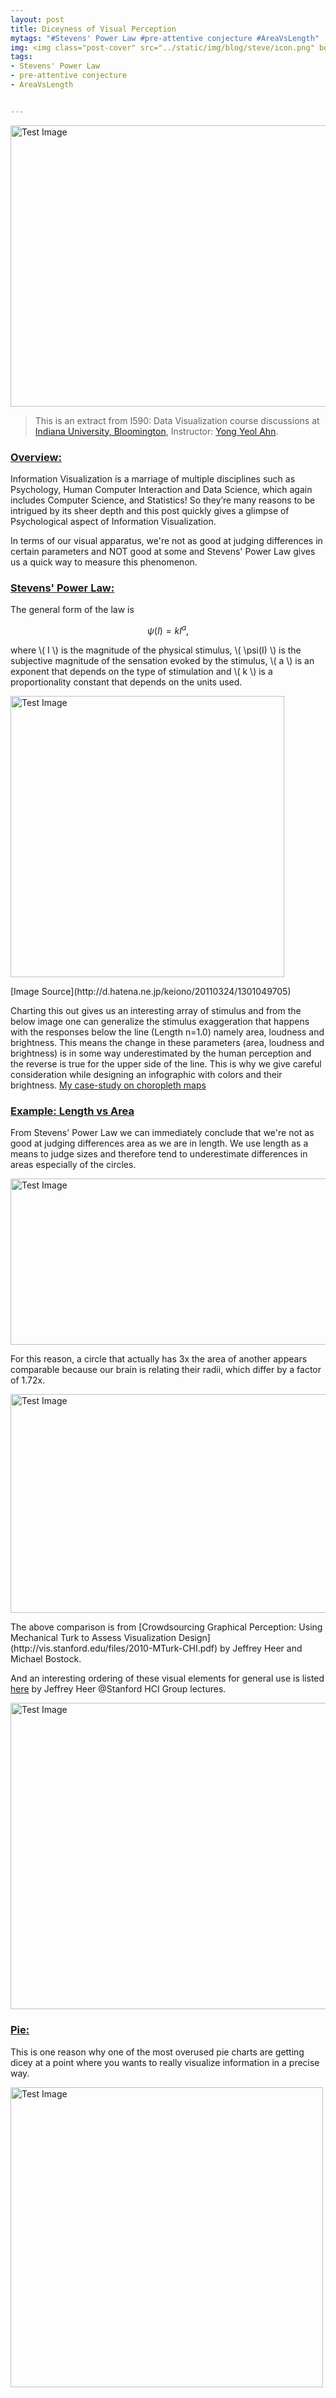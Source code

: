 ```yaml
---
layout: post
title: Diceyness of Visual Perception
mytags: "#Stevens' Power Law #pre-attentive conjecture #AreaVsLength"
img: <img class="post-cover" src="../static/img/blog/steve/icon.png" border="5" alt="Responsive image">
tags:
- Stevens' Power Law
- pre-attentive conjecture
- AreaVsLength


---
```

<style>.container {
  width: auto;
  max-width: 800px;
  text-align: center;

}
</style>
<p><img src="../static/img/blog/steve/main.png" alt="Test Image" style="width:680px;height:450px;"/></p>


> This is an extract from I590: Data Visualization course discussions at [Indiana University, Bloomington](https://www.indiana.edu), Instructor: [Yong Yeol Ahn](http://yongyeol.com). 

### [Overview:]()
Information Visualization is a marriage of multiple disciplines such as Psychology, Human Computer Interaction and Data Science, which again includes Computer Science, and Statistics! So they’re many reasons to be intrigued by its sheer depth and this post quickly gives a glimpse of Psychological aspect of Information Visualization. 

In terms of our visual apparatus, we're not as good at judging differences in certain parameters and NOT good at some and Stevens' Power Law gives us a quick way to measure this phenomenon. 

### [Stevens' Power Law:]()
The general form of the law is

$$\psi(I) = kI^a, $$

where \\( I \\) is the magnitude of the physical stimulus, \\( \psi(I) \\) is the subjective magnitude of the sensation evoked by the stimulus, \\( a \\) is an exponent that depends on the type of stimulation and \\( k \\) is a proportionality constant that depends on the units used.
<div class="divider"></div>

<p><img src="../static/img/blog/steve/steve.png" alt="Test Image" style="width:438px;height:450px;"/></p>
[Image Source](http://d.hatena.ne.jp/keiono/20110324/1301049705)

Charting this out gives us an interesting array of stimulus and from the below image one can generalize the stimulus exaggeration that happens with the responses below the line (Length n=1.0) namely area, loudness and brightness. This means the change in these parameters (area, loudness and brightness) is in some way underestimated by the human perception and the reverse is true for the upper side of the line. This is why we give careful consideration while designing an infographic with colors and their brightness. [My case-study on choropleth maps](http://www.santhoshfiddle.com/post3.html)



### [Example: Length vs Area]()
From Stevens' Power Law we can immediately conclude that we're not as good at judging differences area as we are in length. We use length as a means to judge sizes and therefore tend to underestimate differences in areas especially of the circles.
<p><img src="../static/img/blog/steve/comp.png" alt="Test Image" style="width:640px;height:266px;"/></p>

For this reason, a circle that actually has 3x the area of another appears comparable because our brain is relating their radii, which differ by a factor of 1.72x.


<p><img src="../static/img/blog/steve/circle.png" alt="Test Image" style="width:600px;height:350px;"/></p>
The above comparison is from [Crowdsourcing Graphical Perception: Using Mechanical Turk to Assess Visualization Design](http://vis.stanford.edu/files/2010-MTurk-CHI.pdf) by Jeffrey Heer and Michael Bostock.

<div class="divider"></div>

And an interesting ordering of these visual elements for general use is listed [here](http://hci.stanford.edu/courses/cs448b/w09/lectures/20090126-Perception.pdf) by Jeffrey Heer @Stanford HCI Group lectures.
<p><img src="../static/img/blog/steve/heer.png" alt="Test Image" style="width:700px;height:490px;"/></p>

<div class="divider"></div>

### [Pie:]()
This is one reason why one of the most overused pie charts are getting dicey at a point where you wants to really visualize information in a precise way. 

<p><img src="../static/img/blog/steve/pie.png" alt="Test Image" style="width:500px;height:480px;"/></p>


